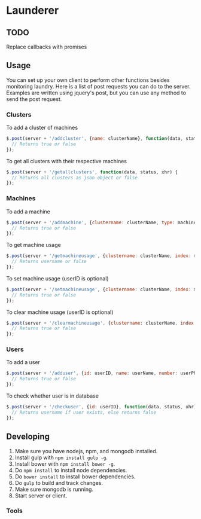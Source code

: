 # Launderer
## TODO
Replace callbacks with promises

## Usage

You can set up your own client to perform other functions besides monitoring laundry. Here is a list of post requests you can do to the server. Examples are written using jquery's post, but you can use any method to send the post request.

### Clusters
To add a cluster of machines
```javascript
$.post(server + '/addcluster', {name: clusterName}, function(data, status, xhr) {
  // Returns true or false
});
```
To get all clusters with their respective machines
```javascript
$.post(server + '/getallclusters', function(data, status, xhr) {
  // Returns all clusters as json object or false
});
```

### Machines
To add a machine
```javascript
$.post(server + '/addmachine', {clustername: clusterName, type: machineType, timeout: machineTimeout}, function(data, status, xhr) {
  // Returns true or false
});
```
To get machine usage
```javascript
$.post(server + '/getmachineusage', {clustername: clusterName, index: machineIndex}, function(data, status, xhr) {
  // Returns username or false
});
```

To set machine usage (userID is optional)
```javascript
$.post(server + '/setmachineusage', {clustername: clusterName, index: machineIndex, userid: userID}, function(data, status, xhr) {
  // Returns true or false
});
```
To clear machine usage (userID is optional)
```javascript
$.post(server + '/clearmachineusage', {clustername: clusterName, index: machineIndex, userid: userID}, function(data, status, xhr) {
  // Returns true or false
});
```

### Users
To add a user
```javascript
$.post(server + '/adduser', {id: userID, name: userName, number: userPhoneNumber}, function(data, status, xhr) {
  // Returns true or false
});
```

To check whether user is in database
```javascript
$.post(server + '/checkuser', {id: userID}, function(data, status, xhr) {
  // Returns username if user exists, else returns false
});
```

## Developing

1. Make sure you have nodejs, npm, and mongodb installed.
2. Install gulp with `npm install gulp -g`.
3. Install bower with `npm install bower -g`.
4. Do `npm install` to install node dependencies.
5. Do `bower install` to install bower dependencies.
6. Do `gulp` to build and track changes.
7. Make sure mongodb is running.
8. Start server or client.

### Tools